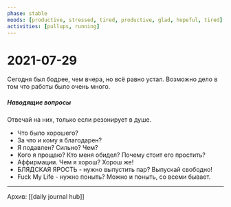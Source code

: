 ```yaml
---
phase: stable
moods: [productive, stressed, tired, productive, glad, hopeful, tired]
activities: [pullups, running]
---
```

# 2021-07-29

Сегодня был бодрее, чем вчера, но всё равно устал.
Возможно дело в том что работы было очень много.

##### Наводящие вопросы
Отвечай на них, только если резонирует в душе.
- Что было хорошего?
- За что и кому я благодарен?
- Я подавлен? Сильно? Чем?
- Кого я прощаю? Кто меня обидел? Почему стоит его простить?
- Аффирмации. Чем я хорош? Хорош же!
- БЛЯДСКАЯ ЯРОСТЬ - нужно выпустить пар? Выпускай свободно!
- Fuck My Life - нужно поныть? Можно и поныть, со всеми бывает.

***
Архив: [[daily journal hub]]